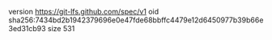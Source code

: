 version https://git-lfs.github.com/spec/v1
oid sha256:7434bd2b1942379696e0e47fde68bbffc4479e12d6450977b39b66e3ed31cb93
size 531
